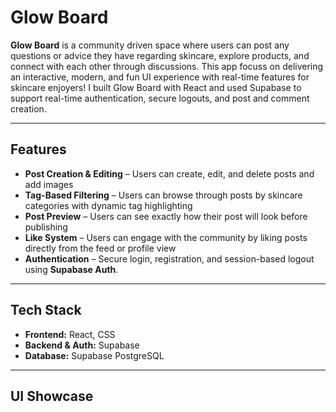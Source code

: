 # Glow Board
**Glow Board** is a community driven space where users can post any questions or advice they have regarding skincare, explore products, and connect with each other through discussions.
This app focuss on delivering an interactive, modern, and fun UI experience with real-time features for skincare enjoyers!
I built Glow Board with React and used Supabase to support real-time authentication, secure logouts, and post and comment creation. 

---

## Features

- **Post Creation & Editing** – Users can create, edit, and delete posts and add images
- **Tag-Based Filtering** – Users can browse through posts by skincare categories with dynamic tag highlighting
- **Post Preview** – Users can see exactly how their post will look before publishing
- **Like System** – Users can engage with the community by liking posts directly from the feed or profile view
- **Authentication** – Secure login, registration, and session-based logout using **Supabase Auth**.

---

## Tech Stack

- **Frontend:** React, CSS
- **Backend & Auth:** Supabase
- **Database:** Supabase PostgreSQL

---

## UI Showcase

